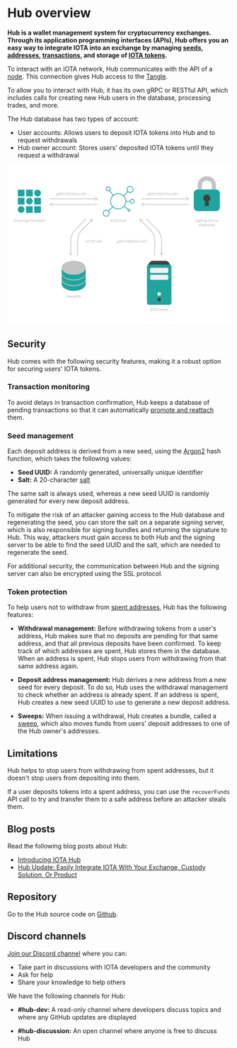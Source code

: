 # Hub overview

**Hub is a wallet management system for cryptocurrency exchanges. Through its application programming interfaces (APIs), Hub offers you an easy way to integrate IOTA into an exchange by managing [seeds](root://getting-started/0.1/clients/seeds.md), [addresses](root://getting-started/0.1/clients/addresses.md), [transactions](root://getting-started/0.1/transactions/transactions.md), and storage of [IOTA tokens](root://getting-started/0.1/clients/token.md).**

To interact with an IOTA network, Hub communicates with the API of a [node](root://getting-started/0.1/network/nodes.md). This connection gives Hub access to the [Tangle](root://getting-started/0.1/clients/token.md).

To allow you to interact with Hub, it has its own gRPC or RESTful API, which includes calls for creating new Hub users in the database, processing trades, and more.

The Hub database has two types of account:

- User accounts: Allows users to deposit IOTA tokens into Hub and to request withdrawals
- Hub owner account: Stores users' deposited IOTA tokens until they request a withdrawal

![IOTA Hub architecture](../images/iota_hub.png)

## Security

Hub comes with the following security features, making it a robust option for securing users' IOTA tokens.

### Transaction monitoring

To avoid delays in transaction confirmation, Hub keeps a database of pending transactions so that it can automatically [promote and reattach](root://getting-started/0.1/transactions/reattach-rebroadcast-promote.md) them.

### Seed management

Each deposit address is derived from a new seed, using the [Argon2](https://www.argon2.com/) hash function, which takes the following values:

- **Seed UUID:** A randomly generated, universally unique identifier
- **Salt:** A 20-character [salt](https://en.wikipedia.org/wiki/Salt_(cryptography))

The same salt is always used, whereas a new seed UUID is randomly generated for every new deposit address.

To mitigate the risk of an attacker gaining access to the Hub database and regenerating the seed, you can store the salt on a separate signing server, which is also responsible for signing bundles and returning the signature to Hub. This way, attackers must gain access to both Hub and the signing server to be able to find the seed UUID and the salt, which are needed to regenerate the seed.

For additional security, the communication between Hub and the signing server can also be encrypted using the SSL protocol. 

### Token protection

To help users not to withdraw from [spent addresses](root://getting-started/0.1/clients/addresses.md#spent-addresses), Hub has the following features:

- **Withdrawal management:** Before withdrawing tokens from a user's address, Hub makes sure that no deposits are pending for that same address, and that all previous deposits have been confirmed. To keep track of which addresses are spent, Hub stores them in the database. When an address is spent, Hub stops users from withdrawing from that same address again.
 
- **Deposit address management:** Hub derives a new address from a new seed for every deposit. To do so, Hub uses the withdrawal management to check whether an address is already spent. If an address is spent, Hub creates a new seed UUID to use to generate a new deposit address.

- **Sweeps:** When issuing a withdrawal, Hub creates a bundle, called a [sweep](../concepts/sweeps.md), which also moves funds from users' deposit addresses to one of the Hub owner's addresses.

## Limitations

Hub helps to stop users from withdrawing from spent addresses, but it doesn't stop users from depositing into them.

If a user deposits tokens into a spent address, you can use the `recoverFunds` API call to try and transfer them to a safe address before an attacker steals them.

## Blog posts

Read the following blog posts about Hub:

- [Introducing IOTA Hub](https://blog.iota.org/introducing-iota-hub-5349bb8a29cd)
- [Hub Update: Easily Integrate IOTA With Your Exchange, Custody Solution, Or Product](https://blog.iota.org/hub-update-easily-integrate-iota-with-your-exchange-custody-solution-or-product-747181b33d37)

## Repository

Go to the Hub source code on [Github](https://github.com/iotaledger/hub).

## Discord channels

[Join our Discord channel](https://discord.iota.org) where you can:

- Take part in discussions with IOTA developers and the community
- Ask for help
- Share your knowledge to help others

We have the following channels for Hub:

- **#hub-dev:** A read-only channel where developers discuss topics and where any GitHub updates are displayed

- **#hub-discussion:** An open channel where anyone is free to discuss Hub